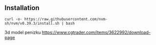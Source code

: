 

## Installation
```
curl -o- https://raw.githubusercontent.com/nvm-sh/nvm/v0.39.3/install.sh | bash
```

3d model penizku
https://www.cgtrader.com/items/3622992/download-page